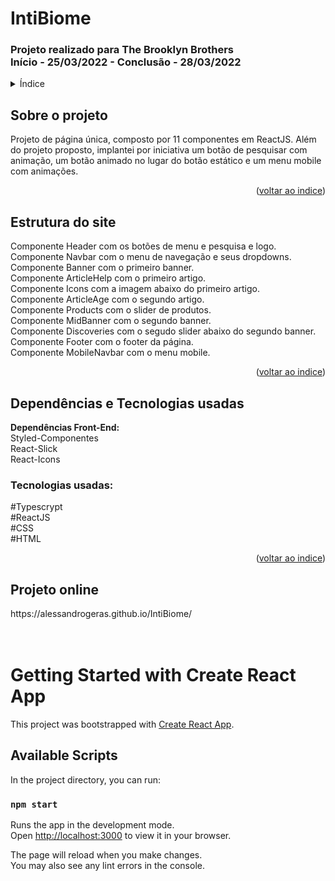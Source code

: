<h1> IntiBiome</h1>
<h3> Projeto realizado para The Brooklyn Brothers
  <br />
Início - 25/03/2022 - Conclusão - 28/03/2022 </h3>

<!-- TABLE OF CONTENTS -->
<details>
  <summary name="indice">Índice</summary>
  <ol>   
    <li><a href="#projeto">Sobre o projeto</a></li>
    <li><a href="#estrutura">Estrutura do site</a></li>
    <li><a href="#tecnologias">Dependências e Tecnologias usadas</a></li>
    <li><a href="#link">Projeto online</a></li>
  </ol>
</details>
<h2 name="projeto"> Sobre o projeto  </h2>
Projeto de página única, composto por 11 componentes em ReactJS. Além do projeto proposto, implantei por iniciativa um botão de pesquisar com animação, um botão animado no lugar do botão estático e um menu mobile com animações.
<p align="right">(<a href="#indice">voltar ao indice</a>)</p>
 
<h2 name="estrutura"> Estrutura do site  </h2>
Componente Header com os botões de menu e pesquisa e logo.<br />
Componente Navbar com o menu de navegação e seus dropdowns.<br />
Componente Banner com o primeiro banner.<br />
Componente ArticleHelp com o primeiro artigo.<br />
Componente Icons com a imagem abaixo do primeiro artigo.<br />
Componente ArticleAge com o segundo artigo.<br />
Componente Products com o slider de produtos.<br />
Componente MidBanner com o segundo banner.<br />
Componente Discoveries com o segudo slider abaixo do segundo banner.<br />
Componente Footer com o footer da página.<br />
Componente MobileNavbar com o menu mobile.<br />
<p align="right">(<a href="#indice">voltar ao indice</a>)</p>

<h2 name="tecnologias">Dependências e Tecnologias usadas</h2>
<strong>Dependências Front-End:</strong><br />
Styled-Componentes<br />
React-Slick<br />
React-Icons<br />

<h3>Tecnologias usadas:</h3>
#Typescrypt
<br />
#ReactJS
<br />
#CSS
<br />
#HTML
<p align="right">(<a href="#indice">voltar ao indice</a>)</p>

<h2 name="link">Projeto online</h2>
https://alessandrogeras.github.io/IntiBiome/
<br />
<br />
<br />


# Getting Started with Create React App

This project was bootstrapped with [Create React App](https://github.com/facebook/create-react-app).

## Available Scripts

In the project directory, you can run:

### `npm start`

Runs the app in the development mode.\
Open [http://localhost:3000](http://localhost:3000) to view it in your browser.

The page will reload when you make changes.\
You may also see any lint errors in the console.
